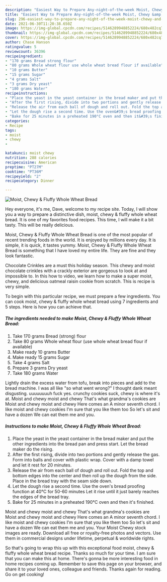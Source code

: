 ```yaml
---
description: "Easiest Way to Prepare Any-night-of-the-week Moist, Chewy &amp;amp; Fluffy Whole Wheat Bread"
title: "Easiest Way to Prepare Any-night-of-the-week Moist, Chewy &amp;amp; Fluffy Whole Wheat Bread"
slug: 296-easiest-way-to-prepare-any-night-of-the-week-moist-chewy-and-amp-fluffy-whole-wheat-bread
date: 2021-06-30T11:20:38.650Z
image: https://img-global.cpcdn.com/recipes/5146289948852224/680x482cq70/moist-chewy-fluffy-whole-wheat-bread-recipe-main-photo.jpg
thumbnail: https://img-global.cpcdn.com/recipes/5146289948852224/680x482cq70/moist-chewy-fluffy-whole-wheat-bread-recipe-main-photo.jpg
cover: https://img-global.cpcdn.com/recipes/5146289948852224/680x482cq70/moist-chewy-fluffy-whole-wheat-bread-recipe-main-photo.jpg
author: Chase Hanson
ratingvalue: 5
reviewcount: 36396
recipeingredient:
- "170 grams Bread strong flour"
- "80 grams Whole wheat flour use whole wheat bread flour if available"
- "10 grams Butter"
- "15 grams Sugar"
- "4 grams Salt"
- "3 grams Dry yeast"
- "180 grams Water"
recipeinstructions:
- "Place the yeast in the yeast container in the bread maker and put the other ingredients into the bread pan and press start. Let the bread maker do the rising."
- "After the first rising, divide into two portions and gently release the gas. Form into balls and cover with plastic wrap. Cover with a damp towel and let it rest for 20 minutes."
- "Release the air from each ball of dough and roll out. Fold the top and bottom edges into the center and then roll up the dough from the side. Place in the bread tray with the seam side down."
- "Let the dough rise a second time. Use the oven&#39;s bread proofing function at 40°C for 50-60 minutes Let it rise until it just barely reaches the edges of the bread tray."
- "Bake for 25 minutes in a preheated 190°C oven and then it&#39;s finished."
categories:
- Recipe
tags:
- moist
- chewy
- 

katakunci: moist chewy  
nutrition: 288 calories
recipecuisine: American
preptime: "PT27M"
cooktime: "PT36M"
recipeyield: "2"
recipecategory: Dinner

---
```



![Moist, Chewy &amp; Fluffy Whole Wheat Bread](https://img-global.cpcdn.com/recipes/5146289948852224/680x482cq70/moist-chewy-fluffy-whole-wheat-bread-recipe-main-photo.jpg)

Hey everyone, it's me, Dave, welcome to my recipe site. Today, I will show you a way to prepare a distinctive dish, moist, chewy &amp; fluffy whole wheat bread. It is one of my favorites food recipes. This time, I will make it a bit tasty. This will be really delicious.

Moist, Chewy &amp; Fluffy Whole Wheat Bread is one of the most popular of recent trending foods in the world. It is enjoyed by millions every day. It is simple, it is quick, it tastes yummy. Moist, Chewy &amp; Fluffy Whole Wheat Bread is something that I have loved my entire life. They are fine and they look fantastic.

Chocolate Crinkles are a must this holiday season. This chewy and moist chocolate crinkles with a crackly exterior are gorgeous to look at and impossible to. In this how to video, we learn how to make a super moist, chewy, and delicious oatmeal raisin cookie from scratch. This is recipe is very simple.


To begin with this particular recipe, we must prepare a few ingredients. You can cook moist, chewy &amp; fluffy whole wheat bread using 7 ingredients and 5 steps. Here is how you can achieve that.

<!--inarticleads1-->

##### The ingredients needed to make Moist, Chewy &amp; Fluffy Whole Wheat Bread:

1. Take 170 grams Bread (strong) flour
1. Take 80 grams Whole wheat flour (use whole wheat bread flour if available)
1. Make ready 10 grams Butter
1. Make ready 15 grams Sugar
1. Take 4 grams Salt
1. Prepare 3 grams Dry yeast
1. Take 180 grams Water


Lightly drain the excess water from tofu, break into pieces and add to the bread machine. I was all like &#34;so what went wrong?&#34; I thought dank meant disgusting. uuuuuuuuh fuck yes. crunchy cookies suck, chewy is where it&#39;s at. Moist and chewy moist and chewy That&#39;s what grandma&#39;s cookies are Moist and chewy moist and chewy Here comes an A minor seventh chord. I like moist and chewy cookies I&#39;m sure that you like them too So let&#39;s sit and have a dozen We can eat them me and you. 

<!--inarticleads2-->

##### Instructions to make Moist, Chewy &amp; Fluffy Whole Wheat Bread:

1. Place the yeast in the yeast container in the bread maker and put the other ingredients into the bread pan and press start. Let the bread maker do the rising.
1. After the first rising, divide into two portions and gently release the gas. Form into balls and cover with plastic wrap. Cover with a damp towel and let it rest for 20 minutes.
1. Release the air from each ball of dough and roll out. Fold the top and bottom edges into the center and then roll up the dough from the side. Place in the bread tray with the seam side down.
1. Let the dough rise a second time. Use the oven&#39;s bread proofing function at 40°C for 50-60 minutes Let it rise until it just barely reaches the edges of the bread tray.
1. Bake for 25 minutes in a preheated 190°C oven and then it&#39;s finished.


Moist and chewy moist and chewy That&#39;s what grandma&#39;s cookies are Moist and chewy moist and chewy Here comes an A minor seventh chord. I like moist and chewy cookies I&#39;m sure that you like them too So let&#39;s sit and have a dozen We can eat them me and you. Your Moist Chewy stock images are ready. Download all free or royalty-free photos and vectors. Use them in commercial designs under lifetime, perpetual &amp; worldwide rights. 

So that's going to wrap this up with this exceptional food moist, chewy &amp; fluffy whole wheat bread recipe. Thanks so much for your time. I am sure that you can make this at home. There's gonna be more interesting food in home recipes coming up. Remember to save this page on your browser, and share it to your loved ones, colleague and friends. Thanks again for reading. Go on get cooking!
